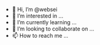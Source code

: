 - 👋 Hi, I’m @websei
- 👀 I’m interested in ...
- 🌱 I’m currently learning ...
- 💞️ I’m looking to collaborate on ...
- 📫 How to reach me ...

<!---
websei/websei is a ✨ special ✨ repository because its `README.md` (this file) appears on your GitHub profile.
You can click the Preview link to take a look at your changes.
--->

